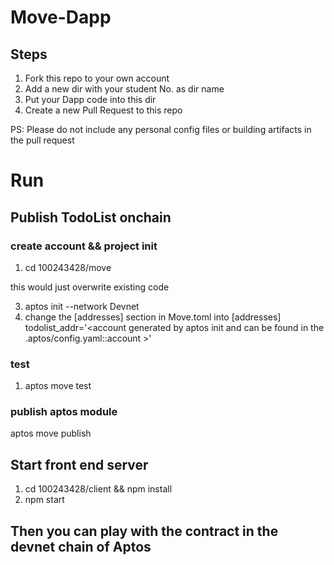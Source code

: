 # Move-Dapp
## Steps
1. Fork this repo to your own account
2. Add a new dir with your student No. as dir name
3. Put your Dapp code into this dir
4. Create a new Pull Request to this repo

PS: Please do not include any personal config files or building artifacts in the pull request

# Run
## Publish TodoList onchain
###  create account && project init
1. cd 100243428/move 
<!-- 2. aptos move init --name my_todo_list --> this would just overwrite existing code
3. aptos init --network Devnet
4. change the [addresses] section in Move.toml into
[addresses]
todolist_addr='<account generated by aptos init and can be found in the .aptos/config.yaml::account >'
###  test 
1. aptos move test
###  publish aptos module
aptos move publish

## Start front end server
1. cd 100243428/client &&  npm install
2. npm start

## Then you can play with the contract in the  devnet chain of Aptos